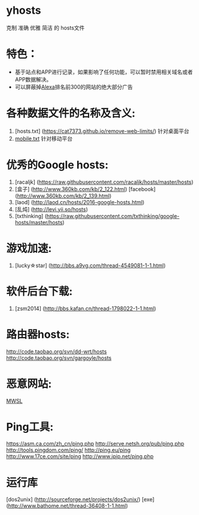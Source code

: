 # yhosts
克制 准确 
优雅 简洁
   的
hosts文件

# 特色：
* 基于站点和APP进行记录，如果影响了任何功能，可以暂时禁用相关域名或者APP数据解决。
* 可以屏蔽掉[Alexa](http://www.alexa.com/topsites/countries/CN)排名前300的网站的绝大部分广告

# 各种数据文件的名称及含义:
1. [hosts.txt] (https://cat7373.github.io/remove-web-limits/) 针对桌面平台
2. [mobile.txt](https://greasyfork.org/scripts/14146) 针对移动平台

# 优秀的Google hosts:
1. [racaljk] (https://raw.githubusercontent.com/racaljk/hosts/master/hosts) 
2. [盒子] (http://www.360kb.com/kb/2_122.html) [facebook] (http://www.360kb.com/kb/2_139.html) 
3. [laod] (http://laod.cn/hosts/2016-google-hosts.html) 
4. [乱炖] (http://levi.yii.so/hosts) 
5. [txthinking] (https://raw.githubusercontent.com/txthinking/google-hosts/master/hosts) 

# 游戏加速:
1. [lucky☆star] (http://bbs.a9vg.com/thread-4549081-1-1.html) 

# 软件后台下载:
1. [zsm2014] (http://bbs.kafan.cn/thread-1798022-1-1.html)

# 路由器hosts:
http://code.taobao.org/svn/dd-wrt/hosts
http://code.taobao.org/svn/gargoyle/hosts

# 恶意网站:
[MWSL](http://www.mwsl.org.cn/hosts/hosts)

# Ping工具:
https://asm.ca.com/zh_cn/ping.php
http://serve.netsh.org/pub/ping.php
http://tools.pingdom.com/ping/
http://ping.eu/ping
http://www.17ce.com/site/ping
http://www.ipip.net/ping.php

# 运行库
[dos2unix] (http://sourceforge.net/projects/dos2unix/) 
[exe] (http://www.bathome.net/thread-36408-1-1.html) 
